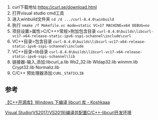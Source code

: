 1. curl下载地址:https://curl.se/download.html
2. 打开visual studio cmd工具
3. 进入winbuild文件夹  `cd /d .../curl-8.4.0\winbuild`
4. 执行 `nmake /f Makefile.vc mode=static VC=17 MACHINE=x64 DEBUG=no`
5. 项目设置>属性>C/C++>常规>附加包含目录 `curl-8.4.0\builds\libcurl-vc17-x64-release-static-ipv6-sspi-schannel\include\curl`
6. VC++目录>包含目录 `curl-8.4.0\builds\libcurl-vc17-x64-release-static-ipv6-sspi-schannel\include`
7. VC++目录>lib目录 `curl-8.4.0\builds\libcurl-vc17-x64-release-static-ipv6-sspi-schannel\lib`
8. 链接器-输入,添加:libcurl_a.lib
   Ws2_32.lib
   Wldap32.lib
   winmm.lib
   Crypt32.lib
   Normaliz.lib
9. C/C++ 预处理器添加:`CURL_STATICLIB`

## 参考

[【C++开源库】Windows 下编译 libcurl 库 - Koshkaaa](https://www.cnblogs.com/RioTian/p/17547527.html)

[Visual Studio(VS2017/VS2019)编译并配置C/C++-libcurl开发环境](https://blog.csdn.net/DaSo_CSDN/article/details/77587916/)
